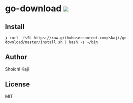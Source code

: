 # go-download [![](https://github.com/skaji/go-download/workflows/test/badge.svg)](https://github.com/skaji/go-download/actions)

## Install

```
❯ curl -fsSL https://raw.githubusercontent.com/skaji/go-download/master/install.sh | bash -s ~/bin
```

## Author

Shoichi Kaji

## License

MIT
